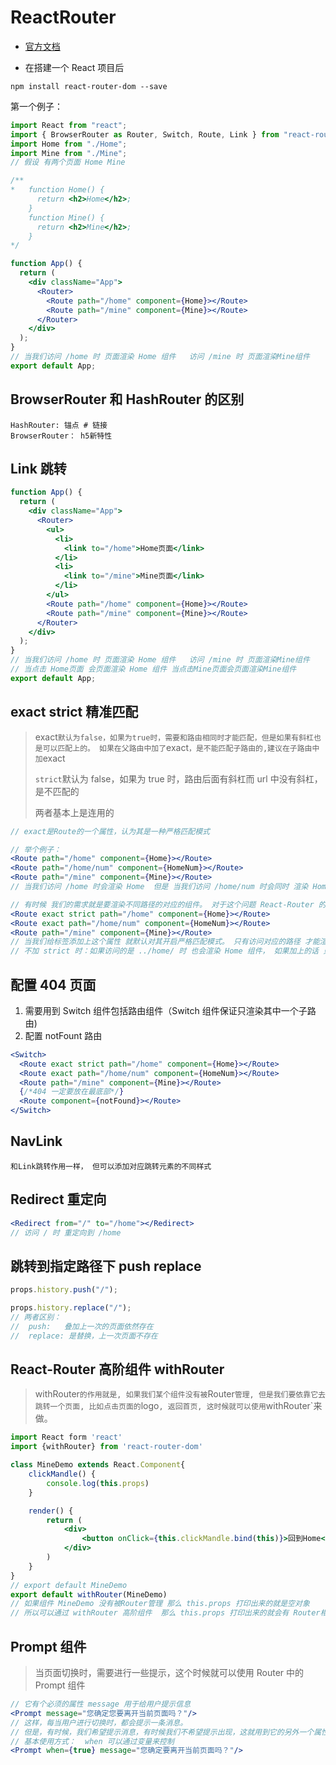 # ReactRouter

- [官方文档](https://reacttraining.com/react-router/web/guides/quick-start)

- 在搭建一个 React 项目后

```
npm install react-router-dom --save
```

第一个例子：

```jsx
import React from "react";
import { BrowserRouter as Router, Switch, Route, Link } from "react-router-dom";
import Home from "./Home";
import Mine from "./Mine";
// 假设 有两个页面 Home Mine

/**
*	function Home() {
      return <h2>Home</h2>;
    }
    function Mine() {
      return <h2>Mine</h2>;
    }
*/

function App() {
  return (
    <div className="App">
      <Router>
        <Route path="/home" component={Home}></Route>
        <Route path="/mine" component={Mine}></Route>
      </Router>
    </div>
  );
}
// 当我们访问 /home 时 页面渲染 Home 组件   访问 /mine 时 页面渲染Mine组件
export default App;
```

## BrowserRouter 和 HashRouter 的区别

```
HashRouter: 锚点 # 链接
BrowserRouter： h5新特性
```

## Link 跳转

```jsx
function App() {
  return (
    <div className="App">
      <Router>
        <ul>
          <li>
            <link to="/home">Home页面</link>
          </li>
          <li>
            <link to="/mine">Mine页面</link>
          </li>
        </ul>
        <Route path="/home" component={Home}></Route>
        <Route path="/mine" component={Mine}></Route>
      </Router>
    </div>
  );
}
// 当我们访问 /home 时 页面渲染 Home 组件   访问 /mine 时 页面渲染Mine组件
// 当点击 Home页面 会页面渲染 Home 组件 当点击Mine页面会页面渲染Mine组件
export default App;
```

## exact strict 精准匹配

> exact`默认为false，如果为true时，需要和路由相同时才能匹配，但是如果有斜杠也是可以匹配上的。 如果在父路由中加了`exact`，是不能匹配子路由的,建议在子路由中加`exact
>
> `strict`默认为 false，如果为 true 时，路由后面有斜杠而 url 中没有斜杠，是不匹配的
>
> 两者基本上是连用的

```jsx
// exact是Route的一个属性，认为其是一种严格匹配模式

// 举个例子：
<Route path="/home" component={Home}></Route>
<Route path="/home/num" component={HomeNum}></Route>
<Route path="/mine" component={Mine}></Route>
// 当我们访问 /home 时会渲染 Home  但是 当我们访问 /home/num 时会同时 渲染 Home 和 HomeNum组件

// 有时候 我们的需求就是要渲染不同路径的对应的组件。 对于这个问题 React-Router 的 Route标签有个属性叫 exact
<Route exact strict path="/home" component={Home}></Route>
<Route exact path="/home/num" component={HomeNum}></Route>
<Route path="/mine" component={Mine}></Route>
// 当我们给标签添加上这个属性 就默认对其开启严格匹配模式。 只有访问对应的路径 才能渲染对应的组件。
// 不加 strict 时：如果访问的是 ../home/ 时 也会渲染 Home 组件， 如果加上的话 只有对应 /home 才会渲染对应组件
```

## 配置 404 页面

1. 需要用到 Switch 组件包括路由组件（Switch 组件保证只渲染其中一个子路由)
2. 配置 notFount 路由

```jsx
<Switch>
  <Route exact strict path="/home" component={Home}></Route>
  <Route exact path="/home/num" component={HomeNum}></Route>
  <Route path="/mine" component={Mine}></Route>
  {/*404 一定要放在最底部*/}
  <Route component={notFound}></Route>
</Switch>
```

## NavLink

```
和Link跳转作用一样， 但可以添加对应跳转元素的不同样式
```

## Redirect 重定向

```jsx
<Redirect from="/" to="/home"></Redirect>
// 访问 / 时 重定向到 /home
```

## 跳转到指定路径下 push replace

```js
props.history.push("/");

props.history.replace("/");
// 两者区别：
//	push:	叠加上一次的页面依然存在
//	replace: 是替换，上一次页面不存在
```

## React-Router 高阶组件 withRouter

> withRouter`的作用就是, 如果我们某个组件没有被`Router`管理, 但是我们要依靠它去跳转一个页面, 比如点击页面的`logo`, 返回首页, 这时候就可以使用`withRouter`来做。

```jsx
import React form 'react'
import {withRouter} from 'react-router-dom'

class MineDemo extends React.Component{
    clickMandle() {
        console.log(this.props)
    }

    render() {
        return (
            <div>
                <button onClick={this.clickMandle.bind(this)}>回到Home</button>
            </div>
        )
    }
}
// export default MineDemo
export default withRouter(MineDemo)
// 如果组件 MineDemo 没有被Router管理 那么 this.props 打印出来的就是空对象
// 所以可以通过 withRouter 高阶组件  那么 this.props 打印出来的就会有 Router相关的信息
```

## Prompt 组件

> 当页面切换时，需要进行一些提示，这个时候就可以使用 Router 中的 Prompt 组件

```jsx
// 它有个必须的属性 message 用于给用户提示信息
<Prompt message="您确定您要离开当前页面吗？"/>
// 这样，每当用户进行切换时，都会提示一条消息。
// 但是，有时候，我们希望提示消息，有时候我们不希望提示出现，这就用到它的另外一个属性-when。when有两种情况，当它的值是true时，会提示消息。当它的值为false时，不会提示消息。
// 基本使用方式：  when 可以通过变量来控制
<Prompt when={true} message="您确定要离开当前页面吗？"/>
```
